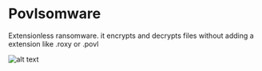 # Povlsomware
Extensionless ransomware. it encrypts and decrypts files without adding a extension like .roxy or .povl

![alt text](https://raw.githubusercontent.com/povlteksttv/Povlsomware/master/img/Capture.PNG?raw=true)
